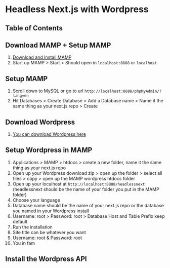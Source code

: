 # Headless Next.js with Wordpress

## Table of Contents

## Download MAMP + Setup MAMP

1. [Download and Install MAMP](https://www.mamp.info/en/downloads/)
1. Start up MAMP > Start > Should open in `localhost:8888` or `localhost`

## Setup MAMP

1. Scroll down to MySQL or go to url `http://localhost:8888/phpMyAdmin/?lang=en`
1. Hit Databases > Create Database > Add a Database name > Name it the same thing as your next.js repo > Create

## Download Wordpress

1. [You can download Wordpress here](https://wordpress.org/download/#download-install)

## Setup Wordpress in MAMP

1. Applications > MAMP > htdocs > create a new folder, name it the same thing as your next.js repo
1. Open up your Wordpress download zip > open up the folder > select all files > copy > open up the MAMP wordpress htdocs folder
1. Open up your localhost at `http://localhost:8888/headlessnext` (headlessnext should be the name of your folder you put in the MAMP folder)
1. Choose your language
1. Database name should be the name of your next.js repo or the database you named in your Wordpress install
1. Username: root > Password: root > Database Host and Table Prefix keep default
1. Run the installation
1. Site title can be whatever you want
1. Username: root & Password: root
1. You in fam

## Install the Wordpress API
